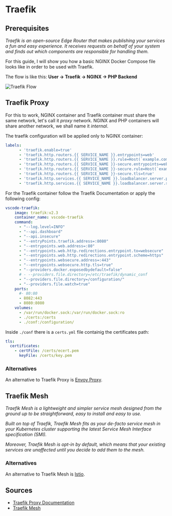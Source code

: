 # Traefik

## Prerequisites

*Traefik is an open-source Edge Router that makes publishing your services a fun and easy experience. It receives requests on behalf of your system and finds out which components are responsible for handling them.*

For this guide, I will show you how a basic NGINX Docker Compose file looks like in order to be used with Traefik.

The flow is like this: **User &rarr; Traefik &rarr; NGINX &rarr; PHP Backend**

![Traefik Flow](https://user-images.githubusercontent.com/13287878/182788964-96038d49-8983-4519-8c06-5252a17f816b.png)

## Traefik Proxy

For this to work, NGINX container and Traefik container must share the same network, let's call it *proxy* network. NGINX and PHP containers will share another network, we shall name it *internal*.

The traefik configuration will be applied only to NGINX container:

```yaml
labels:
      - 'traefik.enable=true'
      - 'traefik.http.routers.{{ SERVICE_NAME }}.entrypoints=web'
      - 'traefik.http.routers.{{ SERVICE_NAME }}.rule=Host(`example.com`)'
      - 'traefik.http.routers.{{ SERVICE_NAME }}-secure.entrypoints=websecure'
      - 'traefik.http.routers.{{ SERVICE_NAME }}-secure.rule=Host(`example.com`)'
      - 'traefik.http.routers.{{ SERVICE_NAME }}-secure.tls=true'
      - 'traefik.http.services.{{ SERVICE_NAME }}.loadbalancer.server.port=80'
      - 'traefik.http.services.{{ SERVICE_NAME }}.loadbalancer.server.scheme=http'
```

For the Traefik container follow the Traefik Documentation or apply the following config:

```YAML
vscode-traefik:
    image: traefik:v2.3
    container_name: vscode-traefik
    command:
      - "--log.level=INFO"
      - "--api.dashboard"
      - "--api.insecure"
      - "--entryPoints.traefik.address=:8080"
      - "--entrypoints.web.address=:80"
      - "--entrypoints.web.http.redirections.entrypoint.to=websecure"
      - "--entrypoints.web.http.redirections.entrypoint.scheme=https"
      - "--entrypoints.websecure.address=:443"
      - "--entrypoints.websecure.http.tls=true"
      - "--providers.docker.exposedbydefault=false"
      # - --providers.file.directory=/etc/traefik/dynamic_conf
      - "--providers.file.directory=/configuration/"
      - "--providers.file.watch=true"
    ports:
      #- 80:80
      - 8082:443
      - 8080:8080
    volumes:
      - /var/run/docker.sock:/var/run/docker.sock:ro
      - ./certs:/certs
      - ./conf:/configuration/
```

Inside `./conf` there is a `certs.yml` file containig the certificates path:

```yaml
tls:
  certificates:
    - certFile: /certs/ecert.pem
      keyFile: /certs/key.pem
```

### Alternatives

An alternative to Traefik Proxy is [Envoy Proxy](https://www.envoyproxy.io/).

## Traefik Mesh

*Traefik Mesh is a lightweight and simpler service mesh designed from the ground up to be straightforward, easy to install and easy to use.*

*Built on top of Traefik, Traefik Mesh fits as your de-facto service mesh in your Kubernetes cluster supporting the latest Service Mesh Interface specification (SMI).*

*Moreover, Traefik Mesh is opt-in by default, which means that your existing services are unaffected until you decide to add them to the mesh.*

### Alternatives

An alternative to Traefik Mesh is [Istio](https://istio.io/).

## Sources

- [Traefik Proxy Documentation](https://doc.traefik.io/traefik/)
- [Traefik Mesh](https://doc.traefik.io/traefik-mesh/)
